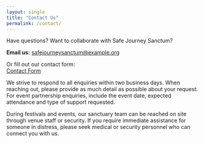 ```yaml
---
layout: single
title: "Contact Us"
permalink: /contact/
---
```


Have questions? Want to collaborate with Safe Journey Sanctum?

**Email us:** safejourneysanctum@example.org

Or fill out our contact form:  
[Contact Form](https://forms.gle/your-google-form-link)

We strive to respond to all enquiries within two business days. When reaching out, please provide as much detail as possible about your request. For event partnership enquiries, include the event date, expected attendance and type of support requested.

During festivals and events, our sanctuary team can be reached on site through venue staff or security. If you require immediate assistance for someone in distress, please seek medical or security personnel who can connect you with us.
